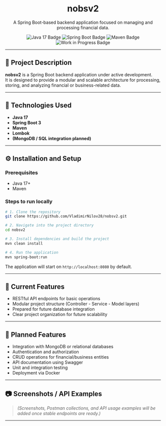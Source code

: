 
<div align="center">
  <h1>nobsv2</h1>
  
  <p>
    A Spring Boot-based backend application focused on managing and processing financial data.
  </p>
  
  <p>
    <img src="https://img.shields.io/badge/Java-17-blue.svg" alt="Java 17 Badge"/>
    <img src="https://img.shields.io/badge/Spring%20Boot-3.x-green.svg" alt="Spring Boot Badge"/>
    <img src="https://img.shields.io/badge/Maven-Build-red.svg" alt="Maven Badge"/>
    <img src="https://img.shields.io/badge/WIP-Work--In--Progress-yellow.svg" alt="Work in Progress Badge"/>
  </p>
</div>

---

## 📌 Project Description

**nobsv2** is a Spring Boot backend application under active development.  
It is designed to provide a modular and scalable architecture for processing, storing, and analyzing financial or business-related data.

---

## 🚀 Technologies Used
- **Java 17**
- **Spring Boot 3**
- **Maven**
- **Lombok**
- **(MongoDB / SQL integration planned)**

---

## ⚙️ Installation and Setup

### Prerequisites
- Java 17+
- Maven

### Steps to run locally

```bash
# 1. Clone the repository
git clone https://github.com/VladimirNilov28/nobsv2.git

# 2. Navigate into the project directory
cd nobsv2

# 3. Install dependencies and build the project
mvn clean install

# 4. Run the application
mvn spring-boot:run
```

The application will start on `http://localhost:8080` by default.

---

## 🎯 Current Features
- RESTful API endpoints for basic operations
- Modular project structure (Controller - Service - Model layers)
- Prepared for future database integration
- Clear project organization for future scalability

---

## 🌟 Planned Features
- Integration with MongoDB or relational databases
- Authentication and authorization
- CRUD operations for financial/business entities
- API documentation using Swagger
- Unit and integration testing
- Deployment via Docker

---

## 📷 Screenshots / API Examples

> *(Screenshots, Postman collections, and API usage examples will be added once stable endpoints are ready.)*

---

